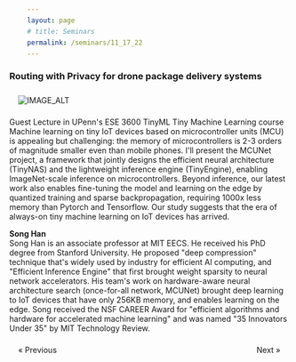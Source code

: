 ```yaml
---
layout: page
# title: Seminars
permalink: /seminars/11_17_22
---
```


<h3><b>Routing with Privacy for drone package delivery systems</b></h3>

[![IMAGE_ALT](https://img.youtube.com/vi/ZW_c1Oozhsw/0.jpg)](https://www.youtube.com/watch?v=ZW_c1Oozhsw)

Guest Lecture in UPenn's ESE 3600 TinyML Tiny Machine Learning course Machine learning on tiny IoT devices based on microcontroller units (MCU) is appealing but challenging: the memory of microcontrollers is 2-3 orders of magnitude smaller even than mobile phones. I'll present the MCUNet project, a framework that jointly designs the efficient neural architecture (TinyNAS) and the lightweight inference engine (TinyEngine), enabling ImageNet-scale inference on microcontrollers. Beyond inference, our latest work also enables fine-tuning the model and learning on the edge by quantized training and sparse backpropagation, requiring 1000x less memory than Pytorch and Tensorflow. Our study suggests that the era of always-on tiny machine learning on IoT devices has arrived. 

__Song Han__\
Song Han is an associate professor at MIT EECS. He received his PhD degree from Stanford University. He proposed "deep compression" technique that's widely used by industry for efficient AI computing, and "Efficient Inference Engine" that first brought weight sparsity to neural network accelerators. His team's work on hardware-aware neural architecture search (once-for-all network, MCUNet) brought deep learning to IoT devices that have only 256KB memory, and enables learning on the edge. Song received the NSF CAREER Award for "efficient algorithms and hardware for accelerated machine learning" and was named "35 Innovators Under 35" by MIT Technology Review.

<html>
<head>
<meta name="viewport" content="width=device-width, initial-scale=1">
<style>
a {
  text-decoration: none;
  display: inline-block;
  padding: 8px 16px;
}

a:hover {
  background-color: #ddd;
  color: black;
}

.previous {
  background-color: #f1f1f1;
  color: black;
}

.next {
  background-color: #f1f1f1;
  color: black;
}

.round {
  border-radius: 50%;
}
</style>
</head>
<body>

<a href="10_21_22" class="previous" style="float: left;">&laquo; Previous</a>
<a href="11_29_22_1" class="next" style="float: right;">Next &raquo;</a>
  
</body>
</html> 
